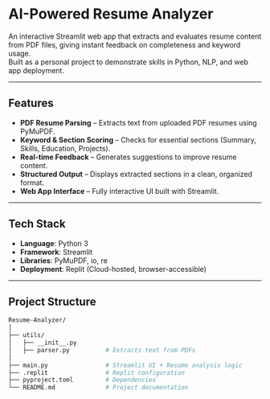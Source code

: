 # AI-Powered Resume Analyzer

An interactive Streamlit web app that extracts and evaluates resume content from PDF files, giving instant feedback on completeness and keyword usage.  
Built as a personal project to demonstrate skills in Python, NLP, and web app deployment.

---

## Features
- **PDF Resume Parsing** – Extracts text from uploaded PDF resumes using PyMuPDF.
- **Keyword & Section Scoring** – Checks for essential sections (Summary, Skills, Education, Projects).
- **Real-time Feedback** – Generates suggestions to improve resume content.
- **Structured Output** – Displays extracted sections in a clean, organized format.
- **Web App Interface** – Fully interactive UI built with Streamlit.

---

## Tech Stack
- **Language**: Python 3
- **Framework**: Streamlit
- **Libraries**: PyMuPDF, io, re
- **Deployment**: Replit (Cloud-hosted, browser-accessible)

---


## Project Structure
```bash
Resume-Analyzer/
│
├── utils/
│   ├── __init__.py
│   ├── parser.py          # Extracts text from PDFs
│
├── main.py                # Streamlit UI + Resume analysis logic
├── .replit                # Replit configuration
├── pyproject.toml         # Dependencies
└── README.md              # Project documentation
